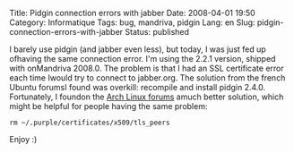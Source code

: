 Title: Pidgin connection errors with jabber
Date: 2008-04-01 19:50
Category: Informatique
Tags: bug, mandriva, pidgin
Lang: en
Slug: pidgin-connection-errors-with-jabber
Status: published

I barely use pidgin (and jabber even less), but today, I was just fed up ofhaving the same connection error. I'm using the 2.2.1 version, shipped with onMandriva 2008.0. The problem is that I had an SSL certificate error each time Iwould try to connect to jabber.org. The solution from the french Ubuntu forumsI found was overkill: recompile and install pidgin 2.4.0. Fortunately, I foundon the [Arch Linux forums](http://bbs.archlinux.org/viewtopic.php?pid=319192) amuch better solution, which might be helpful for people having the same problem:

    rm ~/.purple/certificates/x509/tls_peers

Enjoy :)
